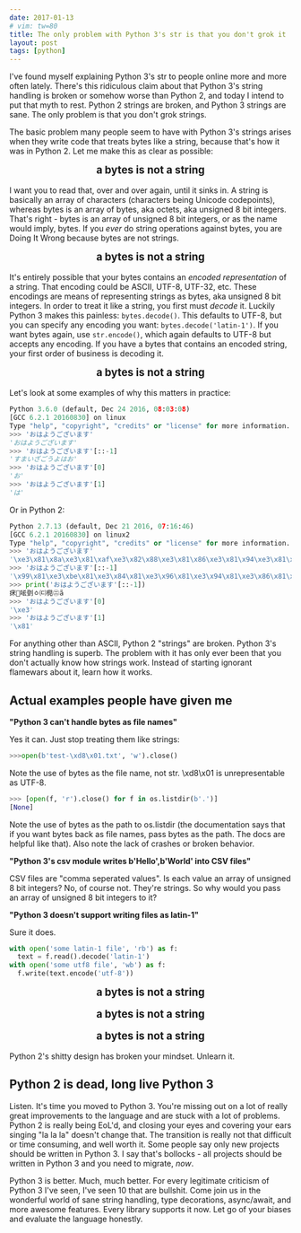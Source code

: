 ```yaml
---
date: 2017-01-13
# vim: tw=80
title: The only problem with Python 3's str is that you don't grok it
layout: post
tags: [python]
---
```


I've found myself explaining Python 3's str to people online more and more often
lately. There's this ridiculous claim about that Python 3's string handling is
broken or somehow worse than Python 2, and today I intend to put that myth to
rest.  Python 2 strings are broken, and Python 3 strings are sane. The only
problem is that you don't grok strings.

The basic problem many people seem to have with Python 3's strings arises when
they write code that treats bytes like a string, because that's how it was in
Python 2. Let me make this as clear as possible:

<div class="loud">a bytes is not a string</div>

<style>
.loud {
    font-size: 14pt;
    font-weight: bold;
    text-align: center;
    margin-bottom: 1rem;
}
</style>

I want you to read that, over and over again, until it sinks in. A string is
basically an array of characters (characters being Unicode codepoints), whereas
bytes is an array of bytes, aka octets, aka unsigned 8 bit integers. That's
right - bytes is an array of unsigned 8 bit integers, or as the name would
imply, bytes.  If you *ever* do string operations against bytes, you are Doing
It Wrong because bytes are not strings.

<div class="loud">a bytes is not a string</div>

It's entirely possible that your bytes contains an *encoded representation* of a
string. That encoding could be ASCII, UTF-8, UTF-32, etc. These encodings are
means of representing strings as bytes, aka unsigned 8 bit integers. In order to
treat it like a string, you first must *decode* it. Luckily Python 3 makes this
painless: `bytes.decode()`. This defaults to UTF-8, but you can specify any
encoding you want: `bytes.decode('latin-1')`. If you want bytes again, use
`str.encode()`, which again defaults to UTF-8 but accepts any encoding. If you
have a bytes that contains an encoded string, your first order of business is
decoding it.

<div class="loud">a bytes is not a string</div>

Let's look at some examples of why this matters in practice:

```python
Python 3.6.0 (default, Dec 24 2016, 08:03:08) 
[GCC 6.2.1 20160830] on linux
Type "help", "copyright", "credits" or "license" for more information.
>>> 'おはようございます'
'おはようございます'
>>> 'おはようございます'[::-1]
'すまいざごうよはお'
>>> 'おはようございます'[0]
'お'
>>> 'おはようございます'[1]
'は'
```

Or in Python 2:

```python
Python 2.7.13 (default, Dec 21 2016, 07:16:46) 
[GCC 6.2.1 20160830] on linux2
Type "help", "copyright", "credits" or "license" for more information.
>>> 'おはようございます'
'\xe3\x81\x8a\xe3\x81\xaf\xe3\x82\x88\xe3\x81\x86\xe3\x81\x94\xe3\x81\x96\xe3\x81\x84\xe3\x81\xbe\xe3\x81\x99'
>>> 'おはようございます'[::-1]
'\x99\x81\xe3\xbe\x81\xe3\x84\x81\xe3\x96\x81\xe3\x94\x81\xe3\x86\x81\xe3\x88\x82\xe3\xaf\x81\xe3\x8a\x81\xe3'
>>> print('おはようございます'[::-1])
㾁㄁㖁㔁ㆁ㈂㯁㊁ã
>>> 'おはようございます'[0]
'\xe3'
>>> 'おはようございます'[1]
'\x81'
```

For anything other than ASCII, Python 2 "strings" are broken. Python 3's string
handling is superb. The problem with it has only ever been that you don't
actually know how strings work. Instead of starting ignorant flamewars about it,
learn how it works.

## Actual examples people have given me

**"Python 3 can't handle bytes as file names"**

Yes it can. Just stop treating them like strings:

```python
>>>open(b'test-\xd8\x01.txt', 'w').close()
```

Note the use of bytes as the file name, not str. \xd8\x01 is unrepresentable as
UTF-8.

```python
>>> [open(f, 'r').close() for f in os.listdir(b'.')]
[None]
```

Note the use of bytes as the path to os.listdir (the documentation says that if
you want bytes back as file names, pass bytes as the path. The docs are helpful
like that). Also note the lack of crashes or broken behavior.

**"Python 3's csv module writes b'Hello',b'World' into CSV files"**

CSV files are "comma seperated values". Is each value an array of unsigned 8 bit
integers? No, of course not. They're strings. So why would you pass an array of
unsigned 8 bit integers to it?

**"Python 3 doesn't support writing files as latin-1"**

Sure it does.

```python
with open('some latin-1 file', 'rb') as f:
  text = f.read().decode('latin-1')
with open('some utf8 file', 'wb') as f:
  f.write(text.encode('utf-8'))
```

<div class="loud">a bytes is not a string</div>

<div class="loud">a bytes is not a string</div>

<div class="loud">a bytes is not a string</div>

Python 2's shitty design has broken your mindset. Unlearn it.

## Python 2 is dead, long live Python 3

Listen. It's time you moved to Python 3. You're missing out on a lot of really
great improvements to the language and are stuck with a lot of problems. Python
2 is really being EoL'd, and closing your eyes and covering your ears singing
"la la la" doesn't change that. The transition is really not that difficult or
time consuming, and well worth it. Some people say only new projects should be
written in Python 3. I say that's bollocks - all projects should be written in
Python 3 and you need to migrate, *now*.

Python 3 is better. Much, much better. For every legitimate criticism of Python
3 I've seen, I've seen 10 that are bullshit. Come join us in the wonderful world
of sane string handling, type decorations, async/await, and more awesome
features. Every library supports it now. Let go of your biases and evaluate the
language honestly.
